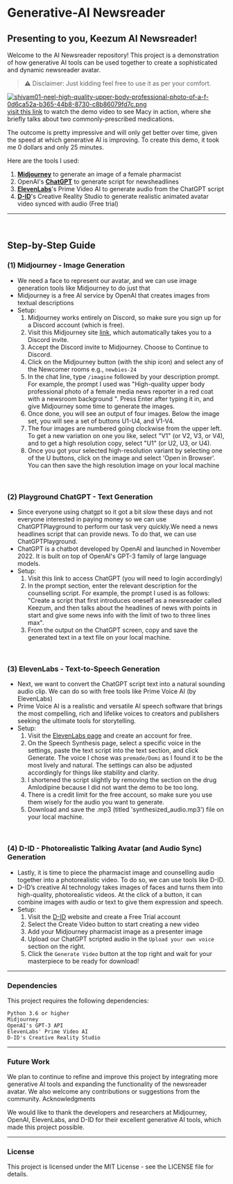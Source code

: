 # Generative-AI Newsreader

## Presenting to you, **Keezum AI Newsreader**! 

Welcome to the AI Newsreader repository! This project is a demonstration of how generative AI tools can be used together to create a sophisticated and dynamic newsreader avatar. 

> :warning: Disclaimer: Just kidding feel free to use it as per your comfort.

[![shivam01-neel-high-quality-upper-body-professional-photo-of-a-f-0d6ca52a-b365-44b8-8730-c8b86079fd7c.png](https://i.postimg.cc/RZY6XMGD/shivam01-neel-high-quality-upper-body-professional-photo-of-a-f-0d6ca52a-b365-44b8-8730-c8b86079fd7c.png)](https://postimg.cc/qN8v7HPs)
<br>
[visit this link](https://youtube.com/shorts/mpRrZsIssGc?feature=share) to watch the demo video to see Macy in action, where she briefly talks about two commonly-prescribed medications. 

The outcome is pretty impressive and will only get better over time, given the speed at which generative AI is improving. To create this demo, it took me 0 dollars and only 25 minutes.

Here are the tools I used:
1. [**Midjourney**](https://midjourney.com/home/?callbackUrl=%2Fapp%2F) to generate an image of a female pharmacist
2. OpenAI's [**ChatGPT**](https://platform.openai.com/playground) to generate script for newsheadlines
3. [**ElevenLabs**](http://www.elevenlabs.io/)'s Prime Video AI to generate audio from the ChatGPT script
4. [**D-ID**](https://www.d-id.com/)'s Creative Reality Studio to generate realistic animated avatar video synced with audio (Free trial)

___
<br>

## Step-by-Step Guide

### (1) Midjourney - Image Generation
- We need a face to represent our avatar, and we can use image generation tools like Midjourney to do just that
- Midjourney is a free AI service by OpenAI that creates images from textual descriptions
- Setup:
    1. Midjourney works entirely on Discord, so make sure you sign up for a Discord account (which is free).
    2. Visit this Midjourney site [link](https://discord.gg/midjourney), which automatically takes you to a Discord invite.
    3. Accept the Discord invite to Midjourney. Choose to Continue to Discord.
    4. Click on the Midjourney  button (with the ship icon) and select any of the Newcomer rooms e.g., `newbies-24`
    5. In the chat line, type  `/imagine` followed by your description prompt. For example, the prompt I used was "High-quality upper body professional photo of a female media news reporter in a red coat with a newsroom background ". Press Enter after typing it in, and give Midjourney some time to generate the images. 
    6. Once done, you will see an output of four images. Below the image set, you will see a set of buttons U1-U4, and V1-V4.
    7. The four images are numbered going clockwise from the upper left. To get a new variation on one you like, select "V1" (or V2, V3, or V4), and to get a high resolution copy, select "U1" (or U2, U3, or U4).
    8. Once you got your selected high-resolution variant by selecting one of the U buttons, click on the image and select 'Open in Browser'. You can then save the high resolution image on your local machine


<br>

### (2) Playground ChatGPT - Text Generation
- Since everyone using chatgpt so it got a bit slow these days and not everyone interested in paying money so we can use ChatGPTPlayground to perform our task very quickly.We need a news headlines script that can provide news. To do that, we can use ChatGPTPlayground.
- ChatGPT is a chatbot developed by OpenAI and launched in November 2022. It is built on top of OpenAI's GPT-3 family of large language models.
- Setup:
    1. Visit this link to access ChatGPT (you will need to login accordingly)
    2. In the prompt section, enter the relevant description for the counselling script. For example, the prompt I used is as follows: "Create a script that first introduces oneself as a newsreader called Keezum, and then talks about the headlines of news with points in start and give some news info with the limit of two to three lines max".
    3. From the output on the ChatGPT screen, copy and save the generated text in a text file on your local machine.

<br>

### (3) ElevenLabs - Text-to-Speech Generation
- Next, we want to convert the ChatGPT script text into a natural sounding audio clip. We can do so with free tools like Prime Voice AI (by ElevenLabs)
- Prime Voice AI is a realistic and versatile AI speech software that brings the most compelling, rich and lifelike voices to creators and publishers seeking the ultimate tools for storytelling.
- Setup:
    1. Visit the [ElevenLabs page](https://beta.elevenlabs.io/) and create an account for free.
    2. On the Speech Synthesis page, select a specific voice in the settings, paste the text script into the text section, and click Generate. The voice I chose was `premade/Domi` as I found it to be the most lively and natural. The settings can also be adjusted accordingly for things like stability and clarity.
    3. I shortened the script slightly by removing the section on the drug Amlodipine because I did not want the demo to be too long.
    4. There is a credit limit for the free account, so make sure you use them wisely for the audio you want to generate.
    5. Download and save the .mp3 (titled 'synthesized_audio.mp3') file on your local machine.

<br>

### (4) D-ID - Photorealistic Talking Avatar (and Audio Sync) Generation
- Lastly, it is time to piece the pharmacist image and counselling audio together into a photorealistic video. To do so, we can use tools like D-ID.
- D-ID’s creative AI technology takes images of faces and turns them into high-quality, photorealistic videos. At the click of a button, it can combine images with audio or text to give them expression and speech.
- Setup:
    1. Visit the [D-ID](https://www.d-id.com/) website and create a Free Trial account
    2. Select the Create Video button to start creating a new video
    3. Add your Midjourney pharmacist image as a presenter image
    4. Upload our ChatGPT scripted audio in the `Upload your own voice` section on the right.
    5. Click the `Generate Video` button at the top right and wait for your masterpiece to be ready for download!

___
### Dependencies

This project requires the following dependencies:

    Python 3.6 or higher
    Midjourney
    OpenAI's GPT-3 API
    ElevenLabs' Prime Video AI
    D-ID's Creative Reality Studio
___
### Future Work

We plan to continue to refine and improve this project by integrating more generative AI tools and expanding the functionality of the newsreader avatar. We also welcome any contributions or suggestions from the community.
Acknowledgments

We would like to thank the developers and researchers at Midjourney, OpenAI, ElevenLabs, and D-ID for their excellent generative AI tools, which made this project possible.
___
### License

This project is licensed under the MIT License - see the LICENSE file for details.

